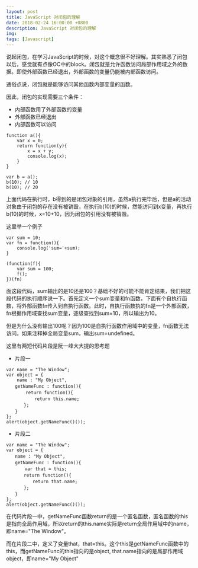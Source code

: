 ```yaml
---
layout: post
title: JavaScript 对闭包的理解
date: 2018-02-24 16:00:00 +0800
description: JavaScript 对闭包的理解
img: 
tags: [Javascript] 
---
```


说起闭包，在学习JavaScript的时候，对这个概念很不好理解。其实熟悉了闭包以后，感觉就有点像OC中的block。闭包就是允许函数访问局部作用域之外的数据。即使外部函数已经退出，外部函数的变量仍能被内部函数访问。

通俗点说，闭包就是能够访问其他函数内部变量的函数。

因此，闭包的实现需要三个条件：
- 内部函数用了外部函数的变量
- 外部函数已经退出
- 内部函数可以访问

```
function a(){
    var x = 0;
    return function(y){
        x = x + y;
        console.log(x);
    }
}

var b = a();
b(10); // 10
b(10); // 20
```



上面代码在执行时，b得到的是闭包对象的引用，虽然a执行完毕后，但是a的活动对象由于闭包的存在没有被销毁，在执行b(10)的时候，然能访问到x变量，再执行b(10)的时候，x=10+10，因为闭包的引用没有被销毁。

这里举一个例子

```
var sum = 10;
var fn = function(){
    console.log('sum='+sum);
}

(function(f){
    var sum = 100;
    f();
})(fn)

```

面这段代码，sum输出的是10还是100？基础不好的可能不能肯定结果，我们把这段代码的执行顺序说一下。首先定义一个sum变量和fn函数，下面有个自执行函数，将外部函数fn传入到自执行函数。此时，自执行函数执的fn是一个外部函数，fn根据作用域查找sum变量，逐级查找到sum=10，所以输出为10。

但是为什么没有输出100呢？因为100是自执行函数作用域中的变量，fn函数无法访问。如果注释掉全局变量sum，输出sum=undefined。

这里有两短代码片段是阮一峰大大提的思考题
- 片段一

```
var name = "The Window";
var object = {
    name : "My Object",
　　getNameFunc : function(){
　　    return function(){
　　　　    return this.name;
　　　　};
　　}
};
alert(object.getNameFunc()());
```



- 片段二

```
var name = "The Window";
var object = {
　　name : "My Object",
　　getNameFunc : function(){
　　　  var that = this;
　　　　return function(){
　　　　　　return that.name;
　　　　};
　　}
};
alert(object.getNameFunc()());
```

在代码片段一中，getNameFunc函数return的是一个匿名函数，匿名函数的this是指向全局作用域，所以return的this.name实际是return全局作用域中的name，即name="The Window"。

而在片段二中，定义了变量that，that=this。这个this是getNameFunc函数中的this，而getNameFunc的this指向的是object, that.name指向的是局部作用域object，即name="My Object"
